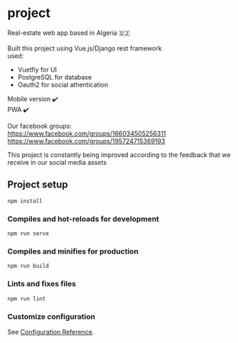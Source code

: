 # project
Real-estate web app based in Algeria :algeria:</br>  
Built this project using Vue.js/Django rest framework\
used:
- Vuetfiy for UI
- PostgreSQL for database
- Oauth2 for social athentication 

Mobile version :heavy_check_mark: </br>
PWA :heavy_check_mark:</br>

Our facebook groups:</br>
https://www.facebook.com/groups/166034505256311 </br>
https://www.facebook.com/groups/195724715369193 </br>

This project is constantly being improved according to the feedback that we receive in our social media assets

## Project setup
```
npm install
```

### Compiles and hot-reloads for development
```
npm run serve
```

### Compiles and minifies for production
```
npm run build
```

### Lints and fixes files
```
npm run lint
```

### Customize configuration
See [Configuration Reference](https://cli.vuejs.org/config/).
